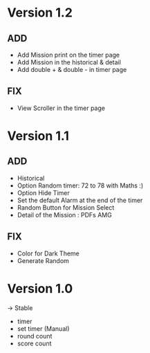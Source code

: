 # Version 1.2 #

## ADD

- Add Mission print on the timer page
- Add Mission in the historical & detail
- Add double + & double - in timer page

## FIX

- View Scroller in the timer page

# Version 1.1 #

## ADD

- Historical 
- Option Random timer: 72 to 78 with Maths :)
- Option Hide Timer
- Set the default Alarm at the end of the timer
- Random Button for Mission Select
- Detail of the Mission : PDFs AMG

## FIX

- Color for Dark Theme
- Generate Random

# Version 1.0 #

-> Stable 

- timer
- set timer (Manual)
- round count
- score count
